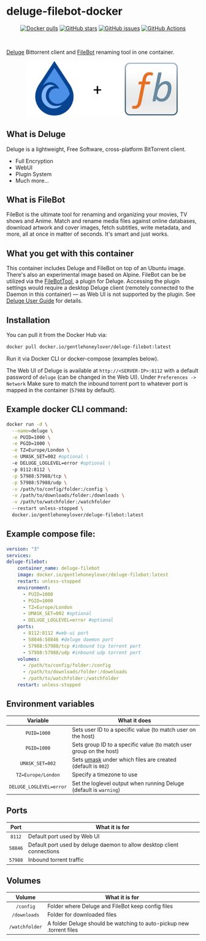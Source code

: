# deluge-filebot-docker
<p align="center">
	<a href="https://hub.docker.com/r/gentlehoneylover/deluge-filebot/"><img alt="Docker pulls" src="https://img.shields.io/docker/pulls/gentlehoneylover/deluge-filebot?logo=docker&label=Docker%20pulls"></a>
	<a href="https://github.com/GentleHoneyLover/deluge-filebot-docker"><img alt="GitHub stars" src="https://img.shields.io/github/stars/gentlehoneylover/deluge-filebot-docker?logo=GitHub&label=GitHub%20stars&color=gold"></a>
	<a href="https://github.com/GentleHoneyLover/deluge-filebot-docker"><img alt="GitHub issues" src="https://img.shields.io/github/issues/gentlehoneylover/deluge-filebot-docker?logo=GitHub&label=GitHub%20issues"></a>
	<a href="https://actions-badge.atrox.dev/gentlehoneylover/deluge-filebot-docker/goto?ref=master"><img alt="GitHub Actions" src="https://img.shields.io/endpoint.svg?url=https%3A%2F%2Factions-badge.atrox.dev%2Fgentlehoneylover%2Fdeluge-filebot-docker%2Fbadge%3Fref%3Dmaster&style=flat" /></a>
</p><br>

[Deluge](https://deluge-torrent.org]) Bittorrent client and [FileBot](http://www.filebot.net/) renaming tool in one container. 

<p align="center">
  <img width="400" src="https://raw.githubusercontent.com/GentleHoneyLover/deluge-filebot-docker/master/logo.png" alt="Deluge + FileBot"><br>
</p>

## What is Deluge
Deluge is a lightweight, Free Software, cross-platform BitTorrent client.
- Full Encryption
- WebUI
- Plugin System
- Much more...

## What is FileBot
FileBot is the ultimate tool for renaming and organizing your movies, TV shows and Anime. Match and rename media files against online databases, download artwork and cover images, fetch subtitles, write metadata, and more, all at once in matter of seconds. It's smart and just works.

## What you get with this container
This container includes Deluge and FileBot on top of an Ubuntu image. There's also an experimental image based on Alpine. FileBot can be be utilized via the [FileBotTool](https://github.com/Laharah/deluge-FileBotTool), a plugin for Deluge. Accessing the plugin settings would require a desktop Deluge client (remotely connected to the Daemon in this container) — as Web UI is not supported by the plugin. See [Deluge User Guide](https://dev.deluge-torrent.org/wiki/UserGuide) for details.

## Installation
You can pull it from the Docker Hub via:
```sh
docker pull docker.io/gentlehoneylover/deluge-filebot:latest
```
Run it via Docker CLI or docker-compose (examples below).

The Web UI of Deluge is available at `http://<SERVER-IP>:8112` with a default password of `deluge` (can be changed in the Web UI).
Under `Preferences -> Network` Make sure to match the inbound torrent port to whatever port is mapped in the container (`57988` by default).

## Example docker CLI command:
```sh
docker run -d \
  --name=deluge \
  -e PUID=1000 \
  -e PGID=1000 \
  -e TZ=Europe/London \
  -e UMASK_SET=002 #optional \
  -e DELUGE_LOGLEVEL=error #optional \
  -p 8112:8112 \
  -p 57988:57988/tcp \
  -p 57988:57988/udp \
  -v /path/to/config/folder:/config \
  -v /path/to/downloads/folder:/downloads \
  -v /path/to/watchfolder:/watchfolder
  --restart unless-stopped \
  docker.io/gentlehoneylover/deluge-filebot:latest
```

## Example compose file:
```yaml
version: "3"
services:
deluge-filebot:
    container_name: deluge-filebot
    image: docker.io/gentlehoneylover/deluge-filebot:latest
    restart: unless-stopped
    environment:
      - PUID=1000
      - PGID=1000
      - TZ=Europe/London
      - UMASK_SET=002 #optional
      - DELUGE_LOGLEVEL=error #optional
    ports:
      - 8112:8112 #web-ui port 
      - 58846:58846 #deluge daemon port
      - 57988:57988/tcp #inbound tcp torrent port
      - 57988:57988/udp #inbound udp torrent port
    volumes:
      - /path/to/config/folder:/config
      - /path/to/downloads/folder:/downloads
      - /path/to/watchfolder:/watchfolder
    restart: unless-stopped
```

## Environment variables
|        Variable         | What it does                                                                                       |
| :---------------------: | -------------------------------------------------------------------------------------------------- |
|       `PUID=1000`       | Sets user ID to a specific value (to match user on the host)                                       |
|       `PGID=1000`       | Sets group ID to a specific value (to match user group on the host)                                |
|     `UMASK_SET=002`     | Sets [umask](https://en.wikipedia.org/wiki/Umask) under which files are created (default is `002`) |
|   `TZ=Europe/London`    | Specify a timezone to use                                                                          |
| `DELUGE_LOGLEVEL=error` | Set the loglevel output when running Deluge (default is `warning`)                                 |

## Ports
|  Port   | What it is for                                                         |
| :-----: | ---------------------------------------------------------------------- |
| `8112`  | Default port used by Web UI                                            |
| `58846` | Default port used by deluge daemon to allow desktop client connections |
| `57988` | Inbound torrent traffic                                                |

## Volumes
|     Volume     | What it is for                                                       |
| :------------: | -------------------------------------------------------------------- |
|   `/config`    | Folder where Deluge and FileBot keep config files                    |
|  `/downloads`  | Folder for downloaded files                                          |
| `/watchfolder` | A folder Deluge should be watching to auto-pickup new .torrent files |